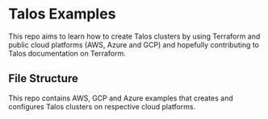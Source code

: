 # Talos Examples

This repo aims to learn how to create Talos clusters by using Terraform and public cloud platforms (AWS, Azure and GCP) and hopefully contributing to Talos documentation on Terraform.

## File Structure

This repo contains AWS, GCP and Azure examples that creates and configures Talos clusters on respective cloud platforms.